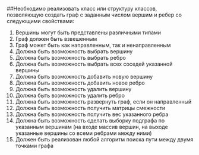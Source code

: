 ##Необходимо реализовать класс или структуру классов, позволяющую создать граф с заданным числом вершим и ребер со следующими свойствами:
1.	Вершины могут быть представлены различными типами
2.	Граф должен быть взвешенным
3.	Граф может быть как направленным, так и ненаправленным
4.	Должна быть возможность выбрать вершину
5.	Должна быть возможность выбрать ребро
6.	Должна быть возможность выбрать всех соседей указанной вершины
7.	Должна быть возможность добавить новую вершину
8.	Должна быть возможность добавить новое ребро
9.	Должна быть возможность удалить вершину
10.	Должна быть возможность удалить ребро
11.	Должна быть возможность развернуть граф, если он направленный
12.	Должна быть возможность получить матрицы смежности
13.	Должна быть возможность получить вес указанного ребра
14.	Должна быть возможность сделать выборку подграфа по указанным вершинам (на входе массив вершин, на выходе указанные вершины со всеми ребрами между ними)
15.	Должен быть реализован любой алгоритм поиска пути между двумя точками графа
